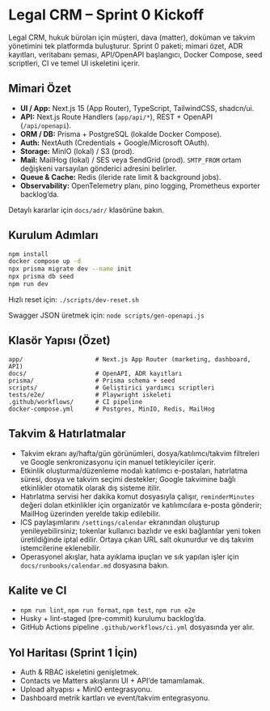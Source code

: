 # Legal CRM – Sprint 0 Kickoff

Legal CRM, hukuk büroları için müşteri, dava (matter), doküman ve takvim yönetimini tek platformda buluşturur. Sprint 0 paketi; mimari özet, ADR kayıtları, veritabanı şeması, API/OpenAPI başlangıcı, Docker Compose, seed scriptleri, CI ve temel UI iskeletini içerir.

## Mimari Özet
- **UI / App:** Next.js 15 (App Router), TypeScript, TailwindCSS, shadcn/ui.
- **API:** Next.js Route Handlers (`app/api/*`), REST + OpenAPI (`/api/openapi`).
- **ORM / DB:** Prisma + PostgreSQL (lokalde Docker Compose).
- **Auth:** NextAuth (Credentials + Google/Microsoft OAuth).
- **Storage:** MinIO (lokal) / S3 (prod).
- **Mail:** MailHog (lokal) / SES veya SendGrid (prod). `SMTP_FROM` ortam değişkeni varsayılan gönderici adresini belirler.
- **Queue & Cache:** Redis (ileride rate limit & background jobs).
- **Observability:** OpenTelemetry planı, pino logging, Prometheus exporter backlog’da.

Detaylı kararlar için `docs/adr/` klasörüne bakın.

## Kurulum Adımları
```bash
npm install
docker compose up -d
npx prisma migrate dev --name init
npx prisma db seed
npm run dev
```

Hızlı reset için: `./scripts/dev-reset.sh`

Swagger JSON üretmek için: `node scripts/gen-openapi.js`

## Klasör Yapısı (Özet)
```
app/                    # Next.js App Router (marketing, dashboard, API)
docs/                   # OpenAPI, ADR kayıtları
prisma/                 # Prisma schema + seed
scripts/                # Geliştirici yardımcı scriptleri
tests/e2e/              # Playwright iskeleti
.github/workflows/      # CI pipeline
docker-compose.yml      # Postgres, MinIO, Redis, MailHog
```

## Takvim & Hatırlatmalar
- Takvim ekranı ay/hafta/gün görünümleri, dosya/katılımcı/takvim filtreleri ve Google senkronizasyonu için manuel tetikleyiciler içerir.
- Etkinlik oluşturma/düzenleme modalı katılımcı e-postaları, hatırlatma süresi, dosya ve takvim seçimi destekler; Google takvimine bağlı etkinlikler otomatik olarak dış sisteme itilir.
- Hatırlatma servisi her dakika komut dosyasıyla çalışır, `reminderMinutes` değeri dolan etkinlikler için organizatör ve katılımcılara e-posta gönderir; MailHog üzerinden yerelde takip edilebilir.
- ICS paylaşımlarını `/settings/calendar` ekranından oluşturup yenileyebilirsiniz; tokenlar kullanıcı bazlıdır ve eski bağlantılar yeni token üretildiğinde iptal edilir. Ortaya çıkan URL salt okunurdur ve dış takvim istemcilerine eklenebilir.
- Operasyonel akışlar, hata ayıklama ipuçları ve sık yapılan işler için `docs/runbooks/calendar.md` dosyasına bakın.

## Kalite ve CI
- `npm run lint`, `npm run format`, `npm test`, `npm run e2e`
- Husky + lint-staged (pre-commit) kurulumu backlog’da.
- GitHub Actions pipeline `.github/workflows/ci.yml` dosyasında yer alır.

## Yol Haritası (Sprint 1 İçin)
- Auth & RBAC iskeletini genişletmek.
- Contacts ve Matters akışlarını UI + API’de tamamlamak.
- Upload altyapısı + MinIO entegrasyonu.
- Dashboard metrik kartları ve event/takvim entegrasyonu.
